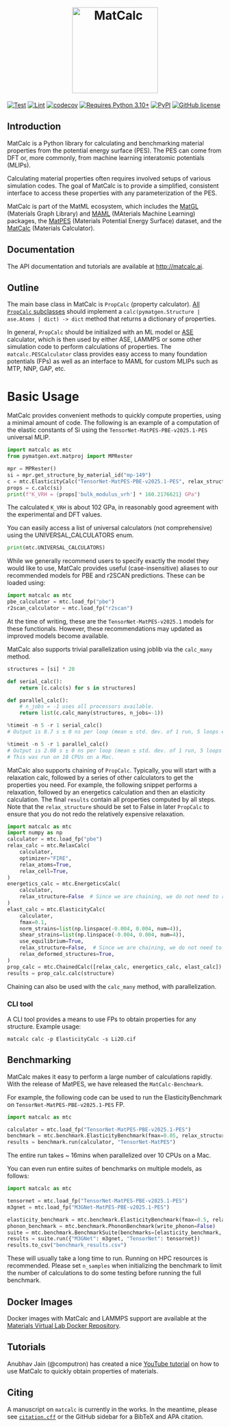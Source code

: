 <h1 align="center">
  <img src="https://raw.githubusercontent.com/materialsvirtuallab/matcalc/refs/heads/main/docs/assets/matcalc.png"
width="200" alt="MatCalc" style="vertical-align: middle;" /><br>
</h1>

[![Test](https://github.com/materialsvirtuallab/matcalc/workflows/Test/badge.svg)](https://github.com/materialsvirtuallab/matcalc/workflows/Test/badge.svg)
[![Lint](https://github.com/materialsvirtuallab/matcalc/workflows/Lint/badge.svg)](https://github.com/materialsvirtuallab/matcalc/workflows/Lint/badge.svg)
[![codecov](https://codecov.io/gh/materialsvirtuallab/matcalc/branch/main/graph/badge.svg?token=OR7Z9WWRRC)](https://codecov.io/gh/materialsvirtuallab/matcalc)
[![Requires Python 3.10+](https://img.shields.io/badge/Python-3.10+-blue.svg?logo=python&logoColor=white)](https://python.org/downloads)
[![PyPI](https://img.shields.io/pypi/v/matcalc?logo=pypi&logoColor=white)](https://pypi.org/project/matcalc?logo=pypi&logoColor=white)
[![GitHub license](https://img.shields.io/github/license/materialsvirtuallab/matcalc)](https://github.com/materialsvirtuallab/matcalc/blob/main/LICENSE)

## Introduction

MatCalc is a Python library for calculating and benchmarking material properties from the potential energy surface
(PES). The PES can come from DFT or, more commonly, from machine learning interatomic potentials (MLIPs).

Calculating material properties often requires involved setups of various simulation codes. The
goal of MatCalc is to provide a simplified, consistent interface to access these properties with any
parameterization of the PES.

MatCalc is part of the MatML ecosystem, which includes the [MatGL] (Materials Graph Library) and [MAML] (MAterials
Machine Learning) packages, the [MatPES] (Materials Potential Energy Surface) dataset, and the [MatCalc] (Materials
Calculator).

## Documentation

The API documentation and tutorials are available at http://matcalc.ai.

## Outline

The main base class in MatCalc is `PropCalc` (property calculator). [All `PropCalc` subclasses](https://github.com/search?q=repo%3Amaterialsvirtuallab%2Fmatcalc%20%22(PropCalc)%22) should implement a
`calc(pymatgen.Structure | ase.Atoms | dict) -> dict` method that returns a dictionary of properties.

In general, `PropCalc` should be initialized with an ML model or [ASE] calculator, which is then used by either ASE,
LAMMPS or some other simulation code to perform calculations of properties. The `matcalc.PESCalculator` class
provides easy access to many foundation potentials (FPs) as well as an interface to MAML for custom MLIPs
such as MTP, NNP, GAP, etc.

# Basic Usage

MatCalc provides convenient methods to quickly compute properties, using a minimal amount of code. The following is
an example of a computation of the elastic constants of Si using the `TensorNet-MatPES-PBE-v2025.1-PES` universal MLIP.

```python
import matcalc as mtc
from pymatgen.ext.matproj import MPRester

mpr = MPRester()
si = mpr.get_structure_by_material_id("mp-149")
c = mtc.ElasticityCalc("TensorNet-MatPES-PBE-v2025.1-PES", relax_structure=True)
props = c.calc(si)
print(f"K_VRH = {props['bulk_modulus_vrh'] * 160.2176621} GPa")
```

The calculated `K_VRH` is about 102 GPa, in reasonably good agreement with the experimental and DFT values.

You can easily access a list of universal calculators (not comprehensive) using the UNIVERSAL_CALCULATORS enum.

```python
print(mtc.UNIVERSAL_CALCULATORS)
```

While we generally recommend users to specify exactly the model they would like to use, MatCalc provides useful
(case-insensitive) aliases to our recommended models for PBE and r2SCAN predictions. These can be loaded using:

```python
import matcalc as mtc
pbe_calculator = mtc.load_fp("pbe")
r2scan_calculator = mtc.load_fp("r2scan")
```

At the time of writing, these are the `TensorNet-MatPES-v2025.1` models for these functionals. However, these
recommendations may updated as improved models become available.

MatCalc also supports trivial parallelization using joblib via the `calc_many` method.

```python
structures = [si] * 20

def serial_calc():
    return [c.calc(s) for s in structures]

def parallel_calc():
    # n_jobs = -1 uses all processors available.
    return list(c.calc_many(structures, n_jobs=-1))

%timeit -n 5 -r 1 serial_calc()
# Output is 8.7 s ± 0 ns per loop (mean ± std. dev. of 1 run, 5 loops each)

%timeit -n 5 -r 1 parallel_calc()
# Output is 2.08 s ± 0 ns per loop (mean ± std. dev. of 1 run, 5 loops each)
# This was run on 10 CPUs on a Mac.
```

MatCalc also supports chaining of `PropCalc`. Typically, you will start with a relaxation calc, followed by a series
of other calculators to get the properties you need. For example, the following snippet performs a relaxation,
followed by an energetics calculation and then an elasticity calculation. The final `results` contain all properties
computed by all steps. Note that the `relax_structure` should be set to False in later `PropCalc` to ensure that you
do not redo the relatively expensive relaxation.

```python
import matcalc as mtc
import numpy as np
calculator = mtc.load_fp("pbe")
relax_calc = mtc.RelaxCalc(
    calculator,
    optimizer="FIRE",
    relax_atoms=True,
    relax_cell=True,
)
energetics_calc = mtc.EnergeticsCalc(
    calculator,
    relax_structure=False  # Since we are chaining, we do not need to relax structure in later steps.
)
elast_calc = mtc.ElasticityCalc(
    calculator,
    fmax=0.1,
    norm_strains=list(np.linspace(-0.004, 0.004, num=4)),
    shear_strains=list(np.linspace(-0.004, 0.004, num=4)),
    use_equilibrium=True,
    relax_structure=False,  # Since we are chaining, we do not need to relax structure in later steps.
    relax_deformed_structures=True,
)
prop_calc = mtc.ChainedCalc([relax_calc, energetics_calc, elast_calc])
results = prop_calc.calc(structure)
```

Chaining can also be used with the `calc_many` method, with parallelization.

### CLI tool

A CLI tool provides a means to use FPs to obtain properties for any structure. Example usage:

```shell
matcalc calc -p ElasticityCalc -s Li2O.cif
```

## Benchmarking

MatCalc makes it easy to perform a large number of calculations rapidly. With the release of MatPES, we have released
the `MatCalc-Benchmark`.

For example, the following code can be used to run the ElasticityBenchmark on `TensorNet-MatPES-PBE-v2025.1-PES` FP.

```python
import matcalc as mtc

calculator = mtc.load_fp("TensorNet-MatPES-PBE-v2025.1-PES")
benchmark = mtc.benchmark.ElasticityBenchmark(fmax=0.05, relax_structure=True)
results = benchmark.run(calculator, "TensorNet-MatPES")
```

The entire run takes ~ 16mins when parallelized over 10 CPUs on a Mac.

You can even run entire suites of benchmarks on multiple models, as follows:

```python
import matcalc as mtc

tensornet = mtc.load_fp("TensorNet-MatPES-PBE-v2025.1-PES")
m3gnet = mtc.load_fp("M3GNet-MatPES-PBE-v2025.1-PES")

elasticity_benchmark = mtc.benchmark.ElasticityBenchmark(fmax=0.5, relax_structure=True)
phonon_benchmark = mtc.benchmark.PhononBenchmark(write_phonon=False)
suite = mtc.benchmark.BenchmarkSuite(benchmarks=[elasticity_benchmark, phonon_benchmark])
results = suite.run({"M3GNet": m3gnet, "TensorNet": tensornet})
results.to_csv("benchmark_results.csv")
```

These will usually take a long time to run. Running on HPC resources is recommended. Please set `n_samples` when
initializing the benchmark to limit the number of calculations to do some testing before running the full benchmark.

## Docker Images

Docker images with MatCalc and LAMMPS support are available at the [Materials Virtual Lab Docker Repository].

## Tutorials

Anubhav Jain (@computron) has created a nice [YouTube tutorial](https://youtu.be/57Elhe4IIhI?si=KbZh5s7HAyNGvmFT) on
how to use MatCalc to quickly obtain properties of materials.

## Citing

A manuscript on `matcalc` is currently in the works. In the meantime, please see [`citation.cff`](citation.cff) or the GitHub
sidebar for a BibTeX and APA citation.

[MAML]: https://materialsvirtuallab.github.io/maml/
[MatGL]: https://matgl.ai
[MatPES]: https://matpes.ai
[MatCalc]: https://matcalc.ai
[ASE]: https://wiki.fysik.dtu.dk/ase/
[Materials Virtual Lab Docker Repository]: https://hub.docker.com/orgs/materialsvirtuallab/repositories
